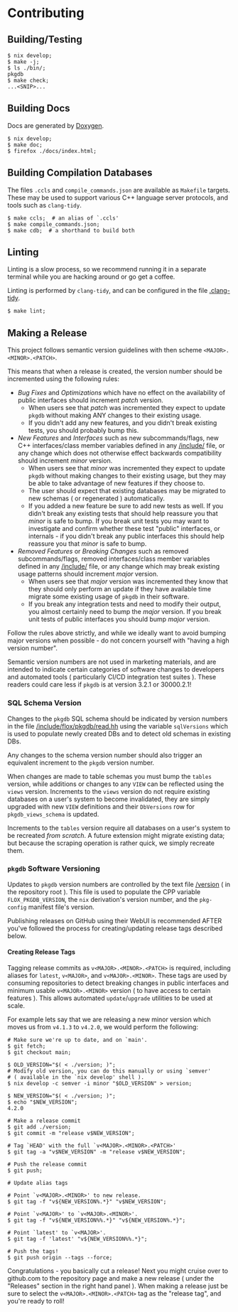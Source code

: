 # Contributing

## Building/Testing

``` shell
$ nix develop;
$ make -j;
$ ls ./bin/;
pkgdb
$ make check;
...<SNIP>...
```


## Building Docs

Docs are generated by [Doxygen](https://www.doxygen.nl/).

```shell
$ nix develop;
$ make doc;
$ firefox ./docs/index.html;
```


## Building Compilation Databases

The files `.ccls` and `compile_commands.json` are available as
`Makefile` targets.
These may be used to support various C++ language server protocols, and tools
such as `clang-tidy`.

```shell
$ make ccls;  # an alias of `.ccls'
$ make compile_commands.json;
$ make cdb;  # a shorthand to build both
```


## Linting

Linting is a slow process, so we recommend running it in a separate terminal
while you are hacking around or go get a coffee.

Linting is performed by `clang-tidy`, and can be configured in the
file [.clang-tidy](./.clang-tidy).

```shell
$ make lint;
```


## Making a Release

This project follows semantic version guidelines with then
scheme `<MAJOR>.<MINOR>.<PATCH>`.

This means that when a release is created, the version number should be
incremented using the following rules:

- _Bug Fixes_ and _Optimizations_ which have no effect on the availability of
  public interfaces should increment _patch_ version.
  + When users see that _patch_ was incremented they expect to update `pkgdb`
    without making ANY changes to their existing usage.
  + If you didn't add any new features, and you didn't break existing tests,
    you should probably bump this.
- _New Features_ and _Interfaces_ such as new subcommands/flags, new C++
  interfaces/class member variables defined in any [<pkgdb>/include/](./include)
  file, or any change which does not otherwise effect backwards compatibility
  should increment _minor_ version.
  + When users see that _minor_ was incremented they expect to update `pkgdb`
    without making changes to their existing usage, but they may be able to take
    advantage of new features if they choose to.
  + The user should expect that existing databases may be migrated to new
    schemas ( or regenerated ) automatically.
  + If you added a new feature be sure to add new tests as well.
    If you didn't break any existing tests that should help reassure you that
    _minor_ is safe to bump.
    If you break unit tests you may want to investigate and confirm whether
    these test "public" interfaces, or internals - if you didn't break any
    public interfaces this should help reassure you that _minor_ is safe
    to bump.
- _Removed Features_ or _Breaking Changes_ such as removed subcommands/flags,
  removed interfaces/class member variables defined in any
  [<pkgdb>/include/](./include) file, or any change which may break existing
  usage patterns should increment _major_ version.
  + When users see that _major_ version was incremented they know that they
    should only perform an update if they have available time migrate some
    existing usage of `pkgdb` in their software.
  + If you break any integration tests and need to modify their output, you
    almost certainly need to bump the _major_ version.
    If you break unit tests of public interfaces you should bump
    _major_ version.
    
Follow the rules above strictly, and while we ideally want to avoid bumping
major versions when possible - do not concern yourself with
"having a high version number".

Semantic version numbers are not used in marketing materials, and are intended
to indicate certain categories of software changes to developers and automated
tools ( particularly CI/CD integration test suites ).
These readers could care less if `pkgdb` is at version 3.2.1 or 30000.2.1!


### SQL Schema Version
Changes to the `pkgdb` SQL schema should be indicated by version numbers in the
file [<pkgdb>/include/flox/pkgdb/read.hh](./include/flox/pkgdb/read.hh) using the
variable `sqlVersions` which is used to populate newly created DBs
and to detect old schemas in existing DBs.

Any changes to the schema version number should also trigger an equivalent
increment to the `pkgdb` version number.

When changes are made to table schemas you must bump the `tables` version, while
additions or changes to any `VIEW` can be reflected using the `views` version.
Increments to the `views` version do not require existing databases on a user's
system to become invalidated, they are simply upgraded with new `VIEW`
definitions and their `DbVersions` row for `pkgdb_views_schema` is updated.

Increments to the `tables` version require all databases on a user's system to
be recreated _from scratch_.
A future extension might migrate existing data; but because the scraping
operation is rather quick, we simply recreate them.


### `pkgdb` Software Versioning
Updates to `pkgdb` version numbers are controlled by the text file
[<pkgdb>/version](./version) ( in the repository root ).
This file is used to populate the CPP variable `FLOX_PKGDB_VERSION`, the `nix`
derivation's version number, and the `pkg-config` manifest file's version.

Publishing releases on GitHub using their WebUI is recommended AFTER you've
followed the process for creating/updating release tags described below.

#### Creating Release Tags

Tagging release commits as `v<MAJOR>.<MINOR>.<PATCH>` is required, including
aliases for `latest`, `v<MAJOR>`, and `v<MAJOR>.<MINOR>`.
These tags are used by consuming repositories to detect breaking changes in
public interfaces and minimum usable `v<MAJOR>.<MINOR>` version
( to have access to certain features ).
This allows automated `update`/`upgrade` utilities to be used at scale.


For example lets say that we are releasing a new minor version which moves us
from `v4.1.3` to `v4.2.0`, we would perform the following:
```shell
# Make sure we're up to date, and on `main'.
$ git fetch;
$ git checkout main;

$ OLD_VERSION="$( < ./version; )";
# Modify old version, you can do this manually or using `semver'
# ( available in the `nix develop' shell ).
$ nix develop -c semver -i minor "$OLD_VERSION" > version;

$ NEW_VERSION="$( < ./version; )";
$ echo "$NEW_VERSION";
4.2.0

# Make a release commit
$ git add ./version;
$ git commit -m "release v$NEW_VERSION";

# Tag `HEAD' with the full `v<MAJOR>.<MINOR>.<PATCH>'
$ git tag -a "v$NEW_VERSION" -m "release v$NEW_VERSION";

# Push the release commit
$ git push;

# Update alias tags

# Point `v<MAJOR>.<MINOR>' to new release.
$ git tag -f "v${NEW_VERSION%.*}" "v$NEW_VERSION";

# Point `v<MAJOR>' to `v<MAJOR>.<MINOR>'.
$ git tag -f "v${NEW_VERSION%%.*}" "v${NEW_VERSION%.*}";

# Point `latest' to `v<MAJOR>'.
$ git tag -f 'latest' "v${NEW_VERSION%%.*}";

# Push the tags!
$ git push origin --tags --force;
```

Congratulations - you basically cut a release!
Next you might cruise over to github.com to the repository page and make a new
release ( under the "Releases" section in the right hand panel ).
When making a release just be sure to select the `v<MAJOR>.<MINOR>.<PATCH>` tag
as the "release tag", and you're ready to roll!
